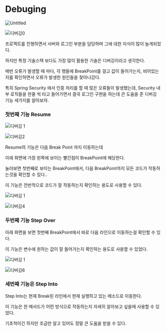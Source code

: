 # Debuging

![Untitled](https://user-images.githubusercontent.com/70310271/195103904-23a6c536-ad34-4f61-aea6-adf81d629b21.png)

![디버깅0](https://user-images.githubusercontent.com/70310271/195103592-716515bb-ed86-49c0-b1d9-74169307150b.jpg)

프로젝트를 진행하면서 서버와 로그인 부분을 담당하며 그에 대한 지식이 많이 늘게되었다.

하지만 특정 기술스택 보다도 가장 많이 활용한 기술은 디버깅이라고 생각한다.

매번 오류가 발생할 때 마다, 각 행들에 BreakPoint를 걸고 값이 들어가는지, 비어있는지를 확인하면서 오류가 발생한 원인들을 찾아나갔다.

특히 Spring Security 에서 인증 처리를 할 때 많은 오류들이 발생했는데, Security 내부 로직들을 한줄 씩 타고 들어가면서 결국 로그인 구현을 하는데 큰 도움을 준 디버깅 기능 세가지를 알아보자.

### 첫번째 기능 Resume

![디버깅 1](https://user-images.githubusercontent.com/70310271/195103625-0a28c311-ad4a-4f47-94e4-ea91c7975906.jpg)

![디버깅2](https://user-images.githubusercontent.com/70310271/195103651-fe57afc5-1373-4692-add9-5b4371dedaa5.jpg)

Resume의 기능은 다음 Break Point 까지 이동하는데

아래 화면에 가장 왼쪽에 보이는 빨간점이 BreakPoint에 해당한다.

눌러보면 첫번째로 보이는 BreakPoint에서, 다음 BreakPoint까지 모든 코드가 작동하는것을 확인할 수 있다..

이 기능은 전반적으로 코드가 잘 작동하는지 확인하는 용도로 사용할 수 있다.

![디버깅 1](https://user-images.githubusercontent.com/70310271/195103670-ec8f1f33-93db-468b-a99b-ed0e712a2531.jpg)

![디버깅4](https://user-images.githubusercontent.com/70310271/195104252-8bf29abc-ff2b-4a7c-abf1-1196bcddba6f.png)

### 두번째 기능 Step Over

아래 화면을 보면 첫번째 BreakPoint에서 바로 다음 라인으로 이동하는걸 확인할 수 있다.

이 기능은 변수에 원하는 값이 잘 들어가는지 확인하는 용도로 사용할 수 있었다.

![디버깅 1](https://user-images.githubusercontent.com/70310271/195103732-71e0f9b3-cb1c-462d-bc9d-412d3be82163.jpg)

![디버깅6](https://user-images.githubusercontent.com/70310271/195104350-6c015b08-4e55-4dc9-8267-7452f15d10a5.png)

### 세번째 기능은 Step Into

Step Into는 현재 Break된 라인에서 현재 실행하고 있는 메소드로 이동한다.

이 기능은 한 메서드가 어떤 방식으로 작동하는지 자세히 알아보고 싶을때 사용할 수 있었다.

기초적이긴 하지만 조금만 알고 있어도 정말 큰 도움을 받을 수 있다.
